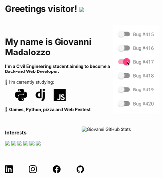 
# Greetings visitor! <img src="https://raw.githubusercontent.com/MartinHeinz/MartinHeinz/master/wave.gif" width="30px">
<br/>
<img align="right" width="150px" src="bug.gif"/>

# My name is Giovanni Madalozzo

#### I'm a Civil Engineering student aiming to become a Back-end Web Developer.                                                         

🌱 I’m currently studying: 

&nbsp;&nbsp;&nbsp;&nbsp;&nbsp;&nbsp;&nbsp;&nbsp;[<img src="python.svg" width="40px">](https://www.python.org/)&nbsp;&nbsp;&nbsp;&nbsp;&nbsp;&nbsp;[<img src="django.svg" width="40px">](https://www.djangoproject.com/)&nbsp;&nbsp;&nbsp;&nbsp;&nbsp;&nbsp;[<img src="javascript.svg" width="40px">](https://www.javascript.com/)
<br/>
<br/>
:black_heart: **Games, Python, pizza and Web Pentest**
<br/>
<br/>
<br/>

<img align="right" src="https://github-readme-stats.vercel.app/api?username=giomadalozzo&show_icons=true&theme=synthwave" alt="Giovanni GitHub Stats" width="50%" />

### Interests
<img src="https://img.shields.io/badge/-Python-blue" /> <img src="https://img.shields.io/badge/-Java-yellow" /> <img src="https://img.shields.io/badge/-Spring Boot-green" /> <img src="https://img.shields.io/badge/-Javascript-orange" /> <img src="https://img.shields.io/badge/-Node.js-yellowgreen" /> <img src="https://img.shields.io/badge/-React JS-red" />   

<br/>
<br/>



**[<img src="linkedin.svg" width="25px" />](https://www.linkedin.com/in/giomadalozzo/)&nbsp;&nbsp;&nbsp;&nbsp;&nbsp;&nbsp;&nbsp;&nbsp;&nbsp;&nbsp;&nbsp;&nbsp;&nbsp;&nbsp;&nbsp;&nbsp;[<img src="instagram.svg" width="25px" />](https://www.instagram.com/giomadalozzo/)&nbsp;&nbsp;&nbsp;&nbsp;&nbsp;&nbsp;&nbsp;&nbsp;&nbsp;&nbsp;&nbsp;&nbsp;&nbsp;&nbsp;&nbsp;&nbsp;[<img src="facebook.svg" width="25px" />](https://www.facebook.com/giovanni.madalozzooliveira/)&nbsp;&nbsp;&nbsp;&nbsp;&nbsp;&nbsp;&nbsp;&nbsp;&nbsp;&nbsp;&nbsp;&nbsp;&nbsp;&nbsp;&nbsp;&nbsp;[<img src="github.svg" width="25px" />](https://github.com/giomadalozzo?tab=repositories)**
